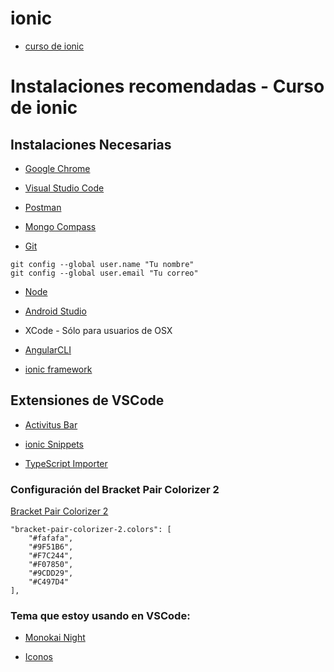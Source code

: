 # ionic 
* [curso de ionic](https://www.udemy.com/course/ionic-ios-android-pwa-appstore-playstore-push/learn/lecture/13388684#notes)
# Instalaciones recomendadas - Curso de ionic

## Instalaciones Necesarias
* [Google Chrome](https://www.google.com/chrome/)

* [Visual Studio Code](https://code.visualstudio.com/)

* [Postman](https://www.postman.com/downloads/)

* [Mongo Compass](https://www.mongodb.com/try/download/compass)

* [Git](https://git-scm.com/)
```
git config --global user.name "Tu nombre"
git config --global user.email "Tu correo"
```

* [Node](https://nodejs.org/es/)

* [Android Studio](https://developer.android.com/studio/?gclid=Cj0KCQjwhb36BRCfARIsAKcXh6GRXJN_hJrabNpOE94384hWx1uh4qPgqVQBiZJMkDEcNUgTQf3UwZoaAr-ZEALw_wcB&gclsrc=aw.ds)

* XCode - Sólo para usuarios de OSX

* [AngularCLI](https://cli.angular.io/)

* [ionic framework](https://ionicframework.com/)


## Extensiones de VSCode
* [Activitus Bar](https://marketplace.visualstudio.com/items?itemName=Gruntfuggly.activitusbar)

* [ionic Snippets](https://marketplace.visualstudio.com/items?itemName=fivethree.vscode-ionic-snippets)

* [TypeScript Importer](https://marketplace.visualstudio.com/items?itemName=pmneo.tsimporter)

### Configuración del Bracket Pair Colorizer 2

[Bracket Pair Colorizer 2](https://marketplace.visualstudio.com/items?itemName=CoenraadS.bracket-pair-colorizer-2)
```
"bracket-pair-colorizer-2.colors": [
    "#fafafa",
    "#9F51B6",
    "#F7C244",
    "#F07850",
    "#9CDD29",
    "#C497D4"
],
```
### Tema que estoy usando en VSCode:

* [Monokai Night](https://marketplace.visualstudio.com/items?itemName=fabiospampinato.vscode-monokai-night)

* [Iconos](https://marketplace.visualstudio.com/items?itemName=PKief.material-icon-theme)
